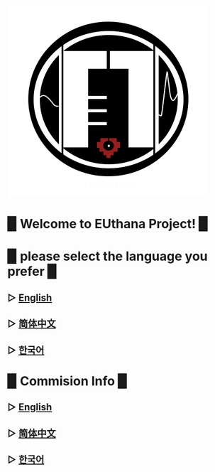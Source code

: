 ![](image/EU23.png)



# ▉ Welcome to EUthana Project! ▉  

# ▉ please select the language you prefer ▉  


## ▷ [English](https://euthana.github.io/EUthana_Project/Language_EN/)
## ▷ [简体中文](https://euthana.github.io/EUthana_Project/Language_CHS/)
## ▷ [한국어](https://euthana.github.io/EUthana_Project/Language_KR/)

# ▉ Commision Info ▉  
## ▷ [English]()
## ▷ [简体中文](https://euthana.github.io/EUthana_Project/Language_CHS/)
## ▷ [한국어]()
